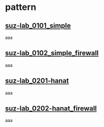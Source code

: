pattern
========

[suz-lab_0101_simple](https://github.com/suz-lab/suz-lab-cloudformation/blob/master/pattern/suz-lab_0101_simple.md)
--------
aaa

[suz-lab_0102_simple_firewall](https://github.com/suz-lab/suz-lab-cloudformation/blob/master/pattern/suz-lab_0102_simple-firewall.md)
--------
aaa

[suz-lab_0201-hanat](https://github.com/suz-lab/suz-lab-cloudformation/blob/master/pattern/suz-lab_0201_hanat.md)
--------
aaa

[suz-lab_0202-hanat_firewall](https://github.com/suz-lab/suz-lab-cloudformation/blob/master/pattern/suz-lab_0202_hanat-firewall.md)
--------
aaa
